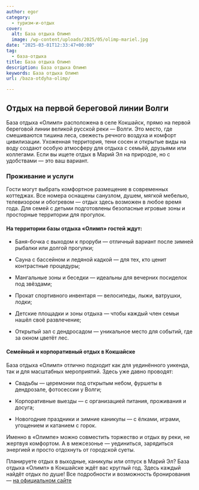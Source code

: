 ```yaml
---
author: egor
category:
  - туризм-и-отдых
cover:
  alt: База отдыха Олимп
  image: /wp-content/uploads/2025/05/olimp-mariel.jpg
date: "2025-03-01T12:33:47+00:00"
tag:
  - база-отдыха
title: База отдыха Олимп
description: База отдыха Олимп
keywords: База отдыха Олимп
url: /baza-otdyha-olimp/

---
```

## Отдых на первой береговой линии Волги

База отдыха «Олимп» расположена в селе Кокшайск, прямо на первой береговой линии великой русской реки — Волги. Это место, где смешиваются тишина леса, свежесть речного воздуха и комфорт цивилизации. Ухоженная территория, тени сосен и открытые виды на воду создают особую атмосферу для отдыха с семьёй, друзьями или коллегами. Если вы ищете отдых в Марий Эл на природое, но с удобствами — это ваш вариант.

### Проживание и услуги

Гости могут выбрать комфортное размещение в современных коттеджах. Все номера оснащены санузлом, душем, мягкой мебелью, телевизором и обогревом — отдых здесь возможен в любое время года. Для семей с детьми подготовлены безопасные игровые зоны и просторные территории для прогулок.

#### На территории базы отдыха «Олимп» гостей ждут:

- Баня-бочка с выходом к проруби — отличный вариант после зимней рыбалки или долгой прогулки;

- Сауна с бассейном и ледяной кадкой — для тех, кто ценит контрастные процедуры;

- Мангальные зоны и беседки — идеальны для вечерних посиделок под звёздами;

- Прокат спортивного инвентаря — велосипеды, лыжи, ватрушки, лодки;

- Детские площадки и зоны отдыха — чтобы каждый член семьи нашёл своё развлечение;

- Открытый зал с дендросадом — уникальное место для событий, где за окном цветёт лес.

#### Семейный и корпоративный отдых в Кокшайске

База отдыха «Олимп» отлично подходит как для уединённого уикенда, так и для масштабных мероприятий. Здесь уже давно проводят:

- Свадьбы — церемонии под открытым небом, фуршеты в дендрозале, фотосессии у Волги;

- Корпоративные выезды — с организацией питания, проживания и досуга;

- Новогодние праздники и зимние каникулы — с ёлками, играми, угощением и катанием с горок.

Именно в «Олимпе» можно совместить торжество и отдых ву реки, не жертвуя комфортом. А в межсезонье — уединиться, зарядиться энергией и просто отдохнуть от городской суеты.

Планируете отдых в выходные, каникулы или отпуск в Марий Эл? База отдыха «Олимп» в Кокшайске ждёт вас круглый год. Здесь каждый найдёт отдых по душе! Все подробности и возможность бронирования — [на официальном сайте](http://olimp12.ru)
